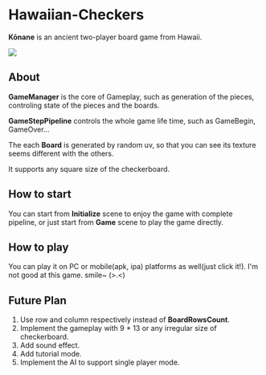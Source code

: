 # Hawaiian-Checkers

**Kōnane** is an ancient two-player board game from Hawaii.

![](https://i.imgur.com/hmMsFIO.png)

## About
**GameManager** is the core of Gameplay, such as generation of the pieces, controling state of the pieces and the boards.

**GameStepPipeline** controls the whole game life time, such as GameBegin, GameOver...

The each **Board** is generated by random uv, so that you can see its texture seems different with the others.

It supports any square size of the checkerboard.

## How to start
You can start from **Initialize** scene to enjoy the game with complete pipeline,
or just start from **Game** scene to play the game directly.

## How to play
You can play it on PC or mobile(apk, ipa) platforms as well(just click it!).
I'm not good at this game. smile~ (>.<)

## Future Plan
1. Use row and column respectively instead of **BoardRowsCount**.
2. Implement the gameplay with 9 * 13 or any irregular size of checkerboard.
3. Add sound effect.
4. Add tutorial mode.
5. Implement the AI to support single player mode.

